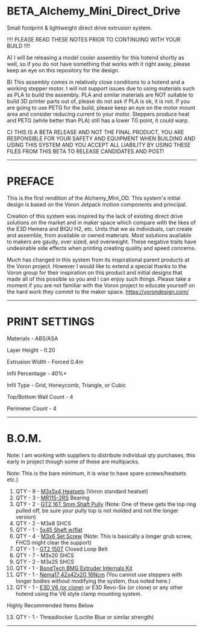 # BETA_Alchemy_Mini_Direct_Drive
Small footprint &amp; lightweight direct drive extrusion system.

!!!!  PLEASE READ THESE NOTES PRIOR TO CONTINUING WITH YOUR BUILD !!!!

A)  I will be releasing a model cooler assembly for this hotend shortly as well, so if you do not have something that works with it right away,
please keep an eye on this repository for the design.

B)  This assembly comes in relatively close conditions to a hotend and a working stepper motor.  I will not support issues due to using materials such as PLA to build the assembly.  PLA and similar materials are NOT suitable to build 3D printer parts out of, please do not ask if PLA is ok, it is not.  If you are going to use PETG for the build, please keep an eye on the motor mount area and consider reducing current to your motor.  Steppers produce heat and PETG (while better than PLA) still has a lower TG point, it could warp.

C)  THIS IS A BETA RELEASE AND NOT THE FINAL PRODUCT, YOU ARE RESPONSIBLE FOR YOUR SAFETY AND EQUIPMENT WHEN BUILDING AND USING THIS SYSTEM AND 
YOU ACCEPT ALL LIABILITY BY USING THESE FILES FROM THIS BETA TO RELEASE CANDIDATES AND POST!

-----------------------------------------------------------------------------------------------------------------------------------------------------------

# PREFACE

This is the first rendition of the Alchemy_Mini_DD.   This system's initial design is based on the Voron Jetpack motion components and principal.  

Creation of this system was inspired by the lack of existing direct drive solutions on the market and in maker space which compare with the likes 
of the E3D Hemera and BIQU H2, etc.  Units that we as individuals, can create and assemble, from available or owned materials.  Most solutions available 
to makers are gaudy, over sized, and overweight.  These negative traits have undesirable side effects when printing creating quality and speed concerns.

Much has changed in this system from its inspirational parent products at the Voron project.   However I would like to extend a special thanks to the Voron
group for their inspiration on this product and initial designs that made all of this possible so you and I can enjoy such things.  Please take a moment if
you are not familiar with the Voron project to educate yourself on the hard work they commit to the maker space.  https://vorondesign.com/

-----------------------------------------------------------------------------------------------------------------------------------------------------------

# PRINT SETTINGS

Materials - ABS/ASA

Layer Height - 0.20

Extrusion Width - Forced 0.4m

Infil Percentage - 40%+

Infil Type - Grid, Honeycomb, Triangle, or Cubic

Top/Bottom Wall Count - 4

Perimeter Count - 4

-----------------------------------------------------------------------------------------------------------------------------------------------------------

# B.O.M.  
Note: I am working with suppliers to distribute individual qty purchases, this early in project though some of these are multipacks.

Note: This is the bare minimum, it is wise to have spare screws/heatsets etc.)

1. QTY - 9 - [M3x5x4 Heatsets](https://kb-3d.com/store/inserts-fasteners-adhesives/278-brass-heat-set-threaded-insert-for-plastic-m3x5x4mm.html) (Voron standard heatset)
2. QTY - 3 - [MR115-2RS](https://www.amazon.com/Miniature-Bearings-MR115-2RS-Double-Shielded-5x11x4mm/dp/B08PFT72RQ/ref=sr_1_5?crid=U48P0O1YAV1E&keywords=MR115-2RS+Bearing&qid=1658323589&sprefix=mr115-2rs+bearing%2Caps%2C111&sr=8-5) Bearing
3. QTY - 2 - [GT2 16T 5mm Shaft Pully](https://kb-3d.com/store/motion/214-gates-powergrip-2gt-pulley-16-tooth-5mm-6mm-1634481998632.html) (Note: One of these gets the top ring pulled off, be sure your pully top is not molded and not the longer version)
4. QTY - 2 - M3x8 SHCS
5. QTY - 1 - [5x45 Shaft w/flat](https://kb-3d.com/store/hardware/141-60-5mm-bearing-steel-shafts-various-lengths-1642282491009.html#/32-5mmshafts-25mm)
6. QTY - 4 - [M3x6 Set Screw](https://kb-3d.com/store/inserts-fasteners-adhesives/624-alloy-set-screw-m3-x-05-x-6mm-cup-point-1656776837999.html) (Note: This is basically a longer grub screw, FHCS might clear the support)
7. QTY - 1 - [GT2 150T](https://www.amazon.com/BEMONOC-Timing-Belt-Closed-Loop/dp/B014QJQMJ8/ref=sr_1_1_sspa?crid=1IC9U1M0CK6E3&keywords=150mm+belt+GT2&qid=1658323968&sprefix=150mm+belt+gt2%2Caps%2C76&sr=8-1-spons&psc=1&smid=A15GNHST7KG47K&spLa=ZW5jcnlwdGVkUXVhbGlmaWVyPUFFUzI2WEhNV0tETEsmZW5jcnlwdGVkSWQ9QTAyMDM3NjUyWEpYQzRBMUU1VUJTJmVuY3J5cHRlZEFkSWQ9QTAxOTEzMjZXRzdTN0hZQk5ENEYmd2lkZ2V0TmFtZT1zcF9hdGYmYWN0aW9uPWNsaWNrUmVkaXJlY3QmZG9Ob3RMb2dDbGljaz10cnVl) Closed Loop Belt
8. QTY - 7 - M3x20 SHCS
9. QTY - 2 - M3x25 SHCS
10. QTY - 1 - [BondTech BMG Extruder Internals Kit](https://kb-3d.com/store/bondtech/484-bondtech-bmg-extruder-internals-kit-build-your-own-1645151327973.html)
11. QTY - 1 - [Nema17 42x42x20 16Ncm](https://www.amazon.com/Stepper-Bipolar-15-6oz-42x42x20mm-4-wires/dp/B00W96BBF6/ref=sr_1_8?crid=2COZS9H4G2S5O&keywords=pancake+stepper&qid=1657939275&sprefix=pancake+steppe%2Caps%2C101&sr=8-8) (You cannot use steppers with longer bodies without modifying the system, thus noted here.)
12. QTY - 1 - [E3D V6 (or clone)](https://gulfcoast-robotics.com/collections/hotends/products/all-metal-v6-hotend-black-edition) or E3D Revo-Six (or clone) or any other hotend using the V6 style clamp mounting system.

Highly Recommended Items Below

13. QTY - 1 - Threadlocker (Loctite Blue or similar strength)

-----------------------------------------------------------------------------------------------------------------------------------------------------------


